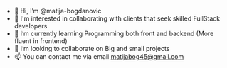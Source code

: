 - 👋 Hi, I’m @matija-bogdanovic
- 👀 I'm interested in collaborating with clients that seek skilled FullStack developers
- 🌱 I’m currently learning Programming both front and backend (More fluent in frontend)
- 💞️ I’m looking to collaborate on Big and small projects
- 📫 You can contact me via email matijabog45@gmail.com

<!---
matija-bogdanovic/matija-bogdanovic is a ✨ special ✨ repository because its `README.md` (this file) appears on your GitHub profile.
You can click the Preview link to take a look at your changes.
--->
